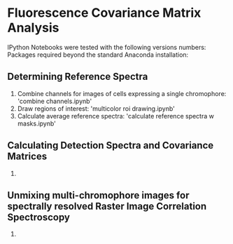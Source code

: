 # Fluorescence Covariance Matrix Analysis
IPython Notebooks were tested with the following versions numbers:  
Packages required beyond the standard Anaconda installation: 

## Determining Reference Spectra
1. Combine channels for images of cells expressing a single chromophore: 'combine channels.ipynb'
2. Draw regions of interest: 'multicolor roi drawing.ipynb'
3. Calculate average reference spectra: 'calculate reference spectra w masks.ipynb'

## Calculating Detection Spectra and Covariance Matrices
1. 

## Unmixing multi-chromophore images for spectrally resolved Raster Image Correlation Spectroscopy
1. 
